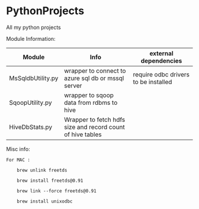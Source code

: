 # PythonProjects
All my python projects 

Module Information:

| Module | Info | external dependencies |
| --- | --- | --- |
| MsSqldbUtility.py | wrapper to connect to azure sql db or mssql server | require odbc drivers to be installed |
| SqoopUtility.py | wrapper to sqoop data from rdbms to hive | |
| HiveDbStats.py | Wrapper to fetch hdfs size and record count of hive tables | |


Misc info:

    For MAC : 
    
        brew unlink freetds
        
        brew install freetds@0.91 
        
        brew link --force freetds@0.91
        
        brew install unixodbc


